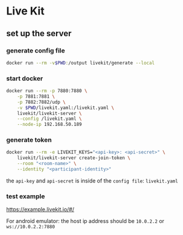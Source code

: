 # Live Kit

## set up the server
### generate config file
```bash
docker run --rm -v$PWD:/output livekit/generate --local
```

### start docker
```bash
docker run --rm -p 7880:7880 \
    -p 7881:7881 \
    -p 7882:7882/udp \
    -v $PWD/livekit.yaml:/livekit.yaml \
    livekit/livekit-server \
    --config /livekit.yaml \
    --node-ip 192.168.50.189
```

### generate token
```bash
docker run --rm -e LIVEKIT_KEYS="<api-key>: <api-secret>" \
    livekit/livekit-server create-join-token \
    --room "<room-name>" \
    --identity "<participant-identity>"
```

the `api-key` and `api-secret` is inside of the `config file`: `livekit.yaml`


### test example
https://example.livekit.io/#/

For android emulator: the host ip address should be `10.0.2.2` or `ws://10.0.2.2:7880`